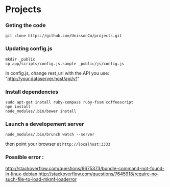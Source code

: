 Projects
========

### Geting the code 
    
    git clone https://github.com/UnissonCo/projects.git

### Updating config.js

    mkdir _public
    cp app/scripts/config.js.sample _public/js/config.js
    
  In config.js, change rest_uri with the API you use: "http://your.dataserver.host/api/v1"

### Install dependencies

    sudo apt-get install ruby-compass ruby-fssm coffeescript
    npm install
    node_modules/.bin/bower install
    
### Launch a developement server

    node_modules/.bin/brunch watch --server
    
then point your browser at `http://localhost:3333`

### Possible error :
http://stackoverflow.com/questions/6675373/bundle-command-not-found-in-linux-debian
http://stackoverflow.com/questions/7645918/require-no-such-file-to-load-mkmf-loaderror
